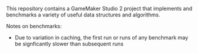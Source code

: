 This repository contains a GameMaker Studio 2 project that implements and
benchmarks a variety of useful data structures and algorithms.

Notes on benchmarks:

- Due to variation in caching, the first run or runs of any benchmark may be
  signficantly slower than subsequent runs

